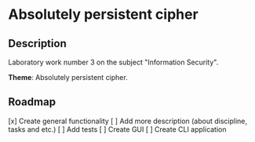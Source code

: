 # Absolutely persistent cipher

## Description

Laboratory work number 3 on the subject "Information Security".

**Theme**: Absolutely persistent cipher.

## Roadmap

[x] Create general functionality
[ ] Add more description (about discipline, tasks and etc.)
[ ] Add tests
[ ] Create GUI
[ ] Create CLI application
